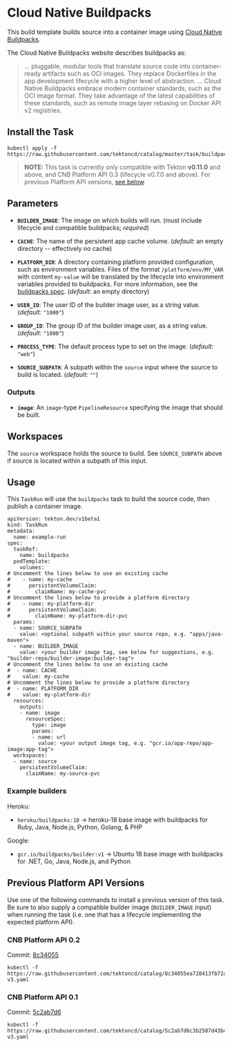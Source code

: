 # Cloud Native Buildpacks

This build template builds source into a container image using [Cloud Native
Buildpacks](https://buildpacks.io).

The Cloud Native Buildpacks website describes buildpacks as:

> ... pluggable, modular tools that translate source code into container-ready
> artifacts such as OCI images. They replace Dockerfiles in the app development
> lifecycle with a higher level of abstraction. ...  Cloud Native Buildpacks
> embrace modern container standards, such as the OCI image format. They take
> advantage of the latest capabilities of these standards, such as remote image
> layer rebasing on Docker API v2 registries.

## Install the Task

```
kubectl apply -f https://raw.githubusercontent.com/tektoncd/catalog/master/task/buildpacks/0.1/buildpacks.yaml
```

> **NOTE:** This task is currently only compatible with Tekton **v0.11.0** and above, and CNB Platform API 0.3 (lifecycle v0.7.0 and above). For previous Platform API versions, [see below](#previous-platform-api-versions).

## Parameters

* **`BUILDER_IMAGE`**: The image on which builds will run. (must include lifecycle and compatible buildpacks; _required_)

* **`CACHE`**: The name of the persistent app cache volume. (_default:_ an empty directory -- effectively no cache)

* **`PLATFORM_DIR`**: A directory containing platform provided configuration, such as environment variables.
  Files of the format `/platform/env/MY_VAR` with content `my-value` will be translated by the lifecycle into environment variables provided to buildpacks. For more information, see the [buildpacks spec](https://github.com/buildpacks/spec/blob/master/buildpack.md#provided-by-the-platform). (_default:_ an empty directory)

* **`USER_ID`**: The user ID of the builder image user, as a string value. (_default:_ `"1000"`)

* **`GROUP_ID`**: The group ID of the builder image user, as a string value. (_default:_ `"1000"`)

* **`PROCESS_TYPE`**: The default process type to set on the image. (_default:_ `"web"`)

* **`SOURCE_SUBPATH`**: A subpath within the `source` input where the source to build is located. (_default:_ `""`)

### Outputs

* **`image`**: An `image`-type `PipelineResource` specifying the image that should
  be built.

## Workspaces

The `source` workspace holds the source to build. See `SOURCE_SUBPATH` above if source is located within a subpath of this input.

## Usage

This `TaskRun` will use the `buildpacks` task to build the source code, then publish a container image.

```
apiVersion: tekton.dev/v1beta1
kind: TaskRun
metadata:
  name: example-run
spec:
  taskRef:
    name: buildpacks
  podTemplate:
    volumes:
# Uncomment the lines below to use an existing cache
#    - name: my-cache
#      persistentVolumeClaim:
#        claimName: my-cache-pvc
# Uncomment the lines below to provide a platform directory
#    - name: my-platform-dir
#      persistentVolumeClaim:
#        claimName: my-platform-dir-pvc
  params:
  - name: SOURCE_SUBPATH
    value: <optional subpath within your source repo, e.g. "apps/java-maven">
  - name: BUILDER_IMAGE
    value: <your builder image tag, see below for suggestions, e.g. "builder-repo/builder-image:builder-tag">
# Uncomment the lines below to use an existing cache
#  - name: CACHE
#    value: my-cache
# Uncomment the lines below to provide a platform directory
#  - name: PLATFORM_DIR
#    value: my-platform-dir
  resources:
    outputs:
    - name: image
      resourceSpec:
        type: image
        params:
        - name: url
          value: <your output image tag, e.g. "gcr.io/app-repo/app-image:app-tag">
  workspaces:
  - name: source
    persistentVolumeClaim:
      claimName: my-source-pvc
```

### Example builders

Heroku:
 - `heroku/buildpacks:18` &rarr; heroku-18 base image with buildpacks for Ruby, Java, Node.js, Python, Golang, & PHP

Google:
 - `gcr.io/buildpacks/builder:v1` &rarr; Ubuntu 18 base image with buildpacks for .NET, Go, Java, Node.js, and Python

## Previous Platform API Versions

Use one of the following commands to install a previous version of this task. Be sure to also supply a compatible builder image (`BUILDER_IMAGE` input) when running the task (i.e. one that has a lifecycle implementing the expected platform API).

### CNB Platform API 0.2

Commit: [8c34055](https://github.com/tektoncd/catalog/tree/8c34055ea728413fb72af061e7bcbf1859a9fbd6/buildpacks#inputs)

```
kubectl -f https://raw.githubusercontent.com/tektoncd/catalog/8c34055ea728413fb72af061e7bcbf1859a9fbd6/buildpacks/buildpacks-v3.yaml
```

### CNB Platform API 0.1

Commit: [5c2ab7d6](https://github.com/tektoncd/catalog/tree/5c2ab7d6c3b2507d43b49577d7f1bee9c49ed8ab/buildpacks#inputs)

```
kubectl -f https://raw.githubusercontent.com/tektoncd/catalog/5c2ab7d6c3b2507d43b49577d7f1bee9c49ed8ab/buildpacks/buildpacks-v3.yaml
```
